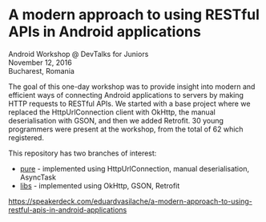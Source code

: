 # A modern approach to using RESTful APIs in Android applications

Android Workshop @ DevTalks for Juniors  
November 12, 2016  
Bucharest, Romania  

The goal of this one-day workshop was to provide insight into modern and efficient ways of connecting Android applications to servers by making HTTP requests to RESTful APIs. We started with a base project where we replaced the HttpUrlConnection client with OkHttp, the manual deserialisation with GSON, and then we added Retrofit. 30 young programmers were present at the workshop, from the total of 62 which registered.

This repository has two branches of interest:
- [pure](https://github.com/eduardvasilache/workshop-devtalks-http/tree/pure) - implemented using HttpUrlConnection, manual deserialisation, AsyncTask
- [libs](https://github.com/eduardvasilache/workshop-devtalks-http/tree/libs) - implemented using OkHttp, GSON, Retrofit

https://speakerdeck.com/eduardvasilache/a-modern-approach-to-using-restful-apis-in-android-applications
